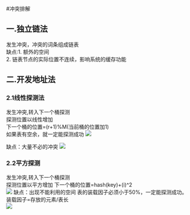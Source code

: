 #冲突排解
## 一.独立链法
发生冲突，冲突的词条组成链表  
缺点:1. 额外的空间   
    2. 链表节点的实际位置不连续，影响系统的缓存功能  
## 二.开发地址法

### 2.1线性探测法 
发生冲突,转入下一个桶探测  
探测位置以线性增加  
下一个桶的位置=(r+1)%M(当前桶的位置加1)  
如果表有空余，就一定能探测成功 
![](https://note.youdao.com/yws/public/resource/e1de6ab70a6075f4d9f88daf8c95d14b/xmlnote/E0D1795599EA4077B92F2C53227113DF/26041)

缺点：大量不必的冲突
![](https://note.youdao.com/yws/public/resource/e1de6ab70a6075f4d9f88daf8c95d14b/xmlnote/70AF267722844A2190396BFABB21337B/26043)
### 2.2平方探测
发生冲突,转入下一个桶探测    
探测位置以平方增加
下一个桶的位置=hash(key)+(i)^2  
![](https://note.youdao.com/yws/public/resource/e1de6ab70a6075f4d9f88daf8c95d14b/xmlnote/70AF267722844A2190396BFABB21337B/26043)
缺点：出现不能利用的空间
表的装载因子必须小于50%，一定能探测成功。  
装载因子=存放的元素/表长  
![](https://note.youdao.com/yws/public/resource/e1de6ab70a6075f4d9f88daf8c95d14b/xmlnote/91845821935849DF8FC5783AFE15ADF1/26045)

